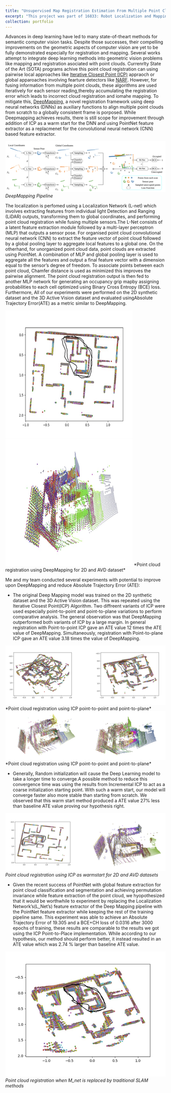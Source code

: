 ```yaml
---
title: "Unsupervised Map Registration Estimation From Multiple Point Clouds"
excerpt: "This project was part of 16833: Robot Localization and Mapping<br/><img src='/images/architecture.png'>"
collection: portfolio
---
```


Advances in deep learning have led to many state-of-theart methods for semantic computer vision tasks. Despite those successes, their compelling improvements on the geometric aspects of computer vision are yet to be fully demonstrated especially for registration and mapping. Several works attempt to integrate deep learning methods into geometric vision problems like mapping and registration asociated with point clouds. Currenrlty State of the Art (SOTA) programs achive this point cloud registration can using pairwise local approaches like [Iterative Closest Point (ICP)](https://cs.gmu.edu/~kosecka/cs685/cs685-icp.pdf) appraoch or global apparoaches involving fearture detectors like [NARF](http://ais.informatik.uni-freiburg.de/publications/papers/steder10irosws.pdf). However, for fusing information from multiple point clouds, these algorithms are used iteratively for each sensor reading,thereby accumulating the registration error which leads to incorrect cloud registration and iomahe mapping. To mitigate this, [DeepMapping](https://github.com/ai4ce/DeepMapping/tree/master/script), a novel registration framework using deep neural networks (DNNs) as auxiliary functions to align multiple point clouds from scratch to a globally consistent frame is porposed. While Deepmapping achieves  results, there is still scope for improvement through addition of ICP as a warm start for the DNN and using PointNet feature extractor as a replacmenet for the convolutional neural network (CNN) based feature extractor.

![](/images/architecture.png)
*DeepMapping Pipeline*

The localization is perfomed using a Localization Network (L-net) which involves extracting features from individual light Detection and Ranging (LiDAR) outputs, transforming them to global coordinates, and performing point cloud registration while fusing multiple sensors.The L-Net consists of a latent feature extraction module followed by a multi-layer perceptron (MLP) that outputs a sensor pose. For organised point cloud convolutional neural network (CNN) to extract
the feature vector of point cloud followed by a global pooling layer to aggregate local features to a global one. On the otherhand, for unorganized point cloud data, point clouds are extracted using PointNet. A combination of MLP and global pooling layer is used to aggregate all the features and output a final feature vector with a dimension equal to the sensor’s degree of freedom. To associate points between each point cloud, Chamfer distance is used as minimized this improves the pairwise alignment. The point cloud registration output is then fed to another MLP network for generating an occupancy grip mapby assigning probabilities to each cell optimized using Binary Cross Entropy (BCE) loss. Furthermore, All of our experiments were performed on the 2D synthetic dataset and the 3D Active Vision dataset  and evaluated usingAbsolute Trajectory Error(ATE) as a metric similar to DeepMapping. 

<img width ='400' height='400' src='/images/deep mapping 2d.jpg'>

<img width ='400' height='400' src='/images/deep mapping avd.jpg'>
*Point cloud registration using DeepMapping for 2D and AVD dataset* 

Me and my team conducted several experiments with potential to improve upon DeepMapping and reduce Absolute Trajectory Error (ATE): 

* The original Deep Mapping model was trained on the 2D synthetic dataset and the 3D Active Vision dataset. This was repeated using the Iterative Closest Point(ICP) Algorithm. Two diffreent variants of ICP were used especially point-to-point and point-to-plane variations to perform comparative analysis. The general observation was that DeepMapping outperformed both variants of ICP by a large margin. In general registration with Point-to-point ICP gave an ATE value 12 times the ATE value of DeepMapping. Simultaneously, registration with Point-to-plane ICP gave an ATE value 3.18 times the value of DeepMapping. 


<img src='/images/ICP 2D.jpg'>
*Point cloud registration using ICP point-to-point and point-to-plane*

<img src='/images/ICP AVD.jpg'>
*Point cloud registration using ICP point-to-point and point-to-plane*

* Generally, Random initialization will cause the Deep Learning model to take a longer time to converge.A possible method to reduce this convergence time was using the results from Incremental ICP to act as a coarse initialization starting point. With such a warm start, our model will converge faster also more stable than starting from scratch. We observed that this warm start method produced a ATE value 27% less than baseline ATE value proving our hypothesis right.

![](/images/ICP+deepmapping.jpg)
*Point cloud registration using ICP as warmstart for 2D and AVD datasets*

* Given the recent success of PointNet with global feature extraction for point cloud classification and segmentation and achieving permutation invariance while feature extraction of the point cloud, we hyopothesized that it would be worthwhile to experiment by replacing the Localization Network’s(L_Net’s) feature extractor of the Deep Mapping pipeline with the PointNet feature extractor while keeping the rest of the training pipeline same. This experiment was able to achieve an Absolute Trajectory Error of 19.305 and a BCE+CH loss of 0.0316 after 3000 epochs of training, these results are comparable to the results we got using the ICP Point-to-Place implementation. While according to our hypothesis, our method should perform better, it instead resulted in an ATE value which was 2.74 % larger than baseline ATE value.

![](/images/m_net_slam.jpg)
*Point cloud registration when M_net is replaced by traditional SLAM methods*



